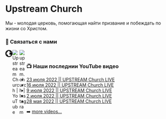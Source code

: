 # Upstream Church

Мы - молодая церковь, помогающая найти призвание и побеждать по жизни со Христом.

### 👥 Связаться с нами

[<img align="left" alt="upstream.life" width="22px" src="https://raw.githubusercontent.com/iconic/open-iconic/master/svg/globe.svg" />][website]
[<img align="left" alt="UpstreamChurch | YouTube" width="22px" src="https://cdn.jsdelivr.net/npm/simple-icons@v3/icons/youtube.svg" />][youtube]
[<img align="left" alt="upstream.church | Instagram" width="22px" src="https://cdn.jsdelivr.net/npm/simple-icons@v3/icons/instagram.svg" />][instagram]

<br />

### 📺 Наши последнии YouTube видео
<!-- YOUTUBE:START -->
- [23 июля 2022 || UPSTREAM Church LIVE](https://www.youtube.com/watch?v=kLknTnlRRd4)
- [16 июля 2022 || UPSTREAM Church LIVE](https://www.youtube.com/watch?v=Wwvf5661HKs)
- [9 июля 2022 || UPSTREAM Church LIVE](https://www.youtube.com/watch?v=KrGZsgmWnBA)
- [2 июля 2022 || UPSTREAM Church LIVE](https://www.youtube.com/watch?v=nkep9AR0jZE)
- [28 мая 2022 || UPSTREAM Church LIVE](https://www.youtube.com/watch?v=Ynq1neEs5dk)
<!-- YOUTUBE:END -->

➡️ [more videos...](https://youtube.com/UpstreamChurch)

[website]: https://upstream.life/
[youtube]: https://youtube.com/UpstreamChurch
[instagram]: https://www.instagram.com/upstream.church

